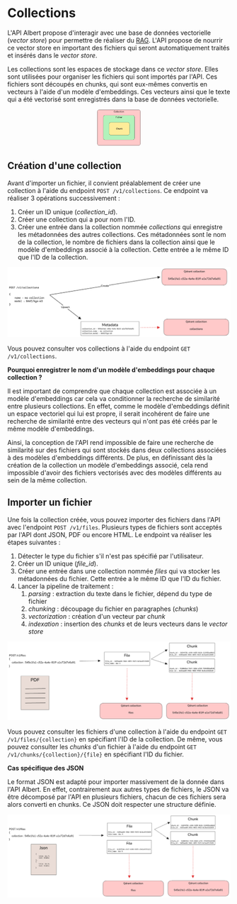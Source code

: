 # Collections

L'API Albert propose d'interagir avec une base de données vectorielle (*vector store*) pour permettre de réaliser du [RAG](https://en.wikipedia.org/wiki/Retrieval-augmented_generation). L'API propose de nourrir ce vector store en important des fichiers qui seront automatiquement traités et insérés dans le *vector store*.

Les collections sont les espaces de stockage dans ce *vector store*. Elles sont utilisées pour organiser les fichiers qui sont importés par l'API. Ces fichiers sont découpés en chunks, qui sont eux-mêmes convertis en vecteurs à l'aide d'un modèle d'embeddings. Ces vecteurs ainsi que le texte qui a été vectorisé sont enregistrés dans la base de données vectorielle.

<p align="center">
  <img src="./assets/collections_001.png" width="20%">
</p>

## Création d'une collection

Avant d'importer un fichier, il convient préalablement de créer une collection à l'aide du endpoint `POST /v1/collections`. Ce endpoint va réaliser 3 opérations successivement :

1. Créer un ID unique (*collection_id*). 
2. Créer une collection qui a pour nom l'ID.
3. Créer une entrée dans la collection nommée *collections* qui enregistre les métadonnées des autres collections. Ces métadonnées sont le nom de la collection, le nombre de fichiers dans la collection ainsi que le modèle d'embeddings associé à la collection. Cette entrée a le même ID que l'ID de la collection.

![](./assets/collections_002.png)

Vous pouvez consulter vos collections à l'aide du endpoint `GET /v1/collections`.

**Pourquoi enregistrer le nom d'un modèle d'embeddings pour chaque collection ?**

Il est important de comprendre que chaque collection est associée à un modèle d'embeddings car cela va conditionner la recherche de similarité entre plusieurs collections. En effet, comme le modèle d'embeddings définit un espace vectoriel qui lui est propre, il serait incohérent de faire une recherche de similarité entre des vecteurs qui n'ont pas été créés par le même modèle d'embeddings.

Ainsi, la conception de l'API rend impossible de faire une recherche de similarité sur des fichiers qui sont stockés dans deux collections associées à des modèles d'embeddings différents. De plus, en définissant dès la création de la collection un modèle d'embeddings associé, cela rend impossible d'avoir des fichiers vectorisés avec des modèles différents au sein de la même collection.

## Importer un fichier

Une fois la collection créée, vous pouvez importer des fichiers dans l'API avec l'endpoint `POST /v1/files`. Plusieurs types de fichiers sont acceptés par l'API dont JSON, PDF ou encore HTML. Le endpoint va réaliser les étapes suivantes : 

1. Détecter le type du fichier s'il n'est pas spécifié par l'utilisateur.
2. Créer un ID unique (*file_id*).
3. Créer une entrée dans une collection nommée *files* qui va stocker les métadonnées du fichier. Cette entrée a le même ID que l'ID du fichier.
4. Lancer la pipeline de traitement : 
   1. *parsing* : extraction du texte dans le fichier, dépend du type de fichier
   2. *chunking* : découpage du fichier en paragraphes (*chunks*)
   3. *vectorization* : création d'un vecteur par *chunk*
   4. *indexation* : insertion des *chunks* et de leurs vecteurs dans le *vector store*

![](./assets/collections_004.png)

Vous pouvez consulter les fichiers d'une collection à l'aide du endpoint `GET /v1/files/{collection}` en spécifiant l'ID de la collection. De même, vous pouvez consulter les *chunks* d'un fichier à l'aide du endpoint `GET /v1/chunks/{collection}/{file}` en spécifiant l'ID du fichier.

**Cas spécifique des JSON**

Le format JSON est adapté pour importer massivement de la donnée dans l'API Albert. En effet, contrairement aux autres types de fichiers, le JSON va être décomposé par l'API en plusieurs fichiers, chacun de ces fichiers sera alors converti en chunks. Ce JSON doit respecter une structure définie.

![](./assets/collections_003.png)
